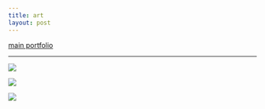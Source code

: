 ```yaml
---
title: art
layout: post
---
```

[main portfolio](https://7cr.co/blog/portfolio)

---
[<img src="https://user-images.githubusercontent.com/11641991/203401744-99f7ab79-7dd6-4bdc-92b0-6746e0b5eb24.png">](https://7cr.co/blog/art/commissions)

[<img src="https://user-images.githubusercontent.com/11641991/203401739-9b77b87e-89a7-48d7-b203-cfed684c5305.png">](https://7cr.co/blog/art/vaportrails)

[<img src="https://user-images.githubusercontent.com/11641991/203401748-fddde7f3-d3f9-4096-b0af-12ee591c898a.png">](https://7cr.co/blog/art/other)



